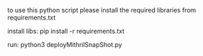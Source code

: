 to use this python script please install the required libraries from requirements.txt

install libs: pip install -r requirements.txt

run: python3 deployMithrilSnapShot.py
